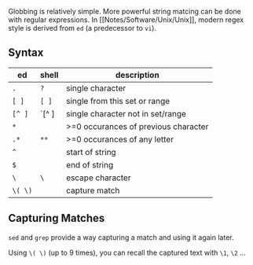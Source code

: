 Globbing is relatively simple.  More powerful string matcing can be done with regular expressions.  In [[Notes/Software/Unix/Unix]], modern regex style is derived from `ed` (a predecessor to `vi`).

## Syntax

| ed | shell | description |
| -- | ----- | ------------|
| `.` | `?` | single character |
| `[ ]` | `[ ]` | single from this set or range |
| `[^ ]` | `[^ ] | single character not in set/range |
| `*` |  | >=0 occurances of previous character |
| `.*` | `**` | >=0 occurances of any letter |
| `^` | | start of string |
| `$` | | end of string |
| `\` | `\` | escape character |
| `\( \)` | | capture match |


## Capturing Matches

`sed` and `grep` provide a way capturing a match and using it again later.

Using `\( \)` (up to 9 times), you can recall the captured text with `\1`, `\2` ...


